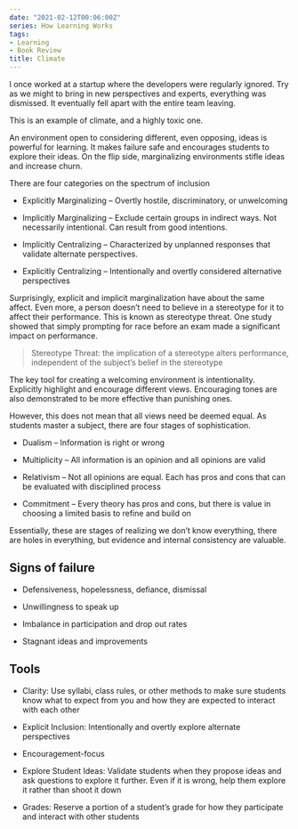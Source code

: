 ```yaml
---
date: "2021-02-12T00:06:00Z"
series: How Learning Works
tags:
- Learning
- Book Review
title: Climate
---
```


I once worked at a startup where the developers were regularly ignored. Try as we might to bring in new perspectives and experts, everything was dismissed. It eventually fell apart with the entire team leaving.

This is an example of climate, and a highly toxic one.
<!--more-->

An environment open to considering different, even opposing, ideas is powerful for learning. It makes failure safe and encourages students to explore their ideas. On the flip side, marginalizing environments stifle ideas and increase churn.

There are four categories on the spectrum of inclusion

  - Explicitly Marginalizing – Overtly hostile, discriminatory, or unwelcoming

  - Implicitly Marginalizing – Exclude certain groups in indirect ways. Not necessarily intentional. Can result from good intentions.

  - Implicitly Centralizing – Characterized by unplanned responses that validate alternate perspectives.

  - Explicitly Centralizing – Intentionally and overtly considered alternative perspectives

Surprisingly, explicit and implicit marginalization have about the same affect. Even more, a person doesn’t need to believe in a stereotype for it to affect their performance. This is known as stereotype threat. One study showed that simply prompting for race before an exam made a significant impact on performance.

> Stereotype Threat: the implication of a stereotype alters performance, independent of the subject’s belief in the stereotype

The key tool for creating a welcoming environment is intentionality. Explicitly highlight and encourage different views. Encouraging tones are also demonstrated to be more effective than punishing ones.

However, this does not mean that all views need be deemed equal. As students master a subject, there are four stages of sophistication.

  - Dualism – Information is right or wrong

  - Multiplicity – All information is an opinion and all opinions are valid

  - Relativism – Not all opinions are equal. Each has pros and cons that can be evaluated with disciplined process

  - Commitment – Every theory has pros and cons, but there is value in choosing a limited basis to refine and build on

Essentially, these are stages of realizing we don’t know everything, there are holes in everything, but evidence and internal consistency are valuable.

## Signs of failure

  - Defensiveness, hopelessness, defiance, dismissal

  - Unwillingness to speak up

  - Imbalance in participation and drop out rates

  - Stagnant ideas and improvements

## Tools

  - Clarity: Use syllabi, class rules, or other methods to make sure students know what to expect from you and how they are expected to interact with each other

  - Explicit Inclusion: Intentionally and overtly explore alternate perspectives

  - Encouragement-focus

  - Explore Student Ideas: Validate students when they propose ideas and ask questions to explore it further. Even if it is wrong, help them explore it rather than shoot it down

  - Grades: Reserve a portion of a student’s grade for how they participate and interact with other students
